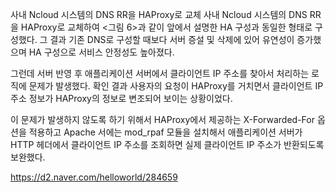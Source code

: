 사내 Ncloud 시스템의 DNS RR을 HAProxy로 교체
사내 Ncloud 시스템의 DNS RR을 HAProxy로 교체하여 <그림 6>과 같이 앞에서 설명한 HA 구성과 동일한 형태로 구성했다. 그 결과 기존 DNS로 구성할 때보다 서버 증설 및 삭제에 있어 유연성이 증가했으며 HA 구성으로 서비스 안정성도 높아졌다.

그런데 서버 반영 후 애플리케이션 서버에서 클라이언트 IP 주소를 찾아서 처리하는 로직에 문제가 발생했다. 확인 결과 사용자의 요청이 HAProxy를 거치면서 클라이언트 IP 주소 정보가 HAProxy의 정보로 변조되어 보이는 상황이었다.

이 문제가 발생하지 않도록 하기 위해서 HAProxy에서 제공하는 X-Forwarded-For 옵션을 적용하고 Apache 서에는 mod_rpaf 모듈을 설치해서 애플리케이션 서버가 HTTP 헤더에서 클라이언트 IP 주소를 조회하면 실제 클라이언트 IP 주소가 반환되도록 보완했다.

https://d2.naver.com/helloworld/284659
